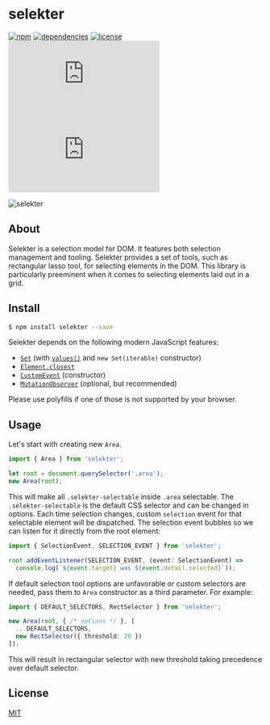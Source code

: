 # selekter

[![npm](https://img.shields.io/npm/v/selekter.svg?style=flat-square)](https://www.npmjs.com/package/selekter)
[![dependencies](https://david-dm.org/gzukas/selekter.svg?style=flat-square)](https://david-dm.org/gzukas/selekter)
[![license](https://img.shields.io/github/license/gzukas/selekter.svg?style=flat-square)](https://github.com/gzukas/selekter/blob/master/LICENSE)
![size](http://img.badgesize.io/gzukas/selekter/master/dist/selekter.js?style=flat-square)
![gzipped](http://img.badgesize.io/gzukas/selekter/master/dist/selekter.js?compression=gzip&label=gzipped&style=flat-square)

![selekter](https://user-images.githubusercontent.com/136955/33159206-747a18a8-d019-11e7-9626-9865820ecff2.jpg)

## About

Selekter is a selection model for DOM. It features both selection management and tooling. Selekter provides a set of tools, such as rectangular lasso tool, for selecting elements in the DOM. This library is particularly preeminent when it comes to selecting elements laid out in a grid.

## Install

```bash
$ npm install selekter --save
```

Selekter depends on the following modern JavaScript features:
* [`Set`](https://developer.mozilla.org/en-US/docs/Web/JavaScript/Reference/Global_Objects/Set)  (with [`values()`](https://developer.mozilla.org/en-US/docs/Web/JavaScript/Reference/Global_Objects/Set/values) and `new Set(iterable)` constructor)
* [`Element.closest`](https://developer.mozilla.org/en-US/docs/Web/API/Element/closest)
* [`CustomEvent`](https://developer.mozilla.org/en-US/docs/Web/API/CustomEvent/CustomEvent) (constructor)
* [`MutationObserver`](https://developer.mozilla.org/en-US/docs/Web/API/MutationObserver) (optional, but recommended)

Please use polyfills if one of those is not supported by your browser.

## Usage

Let's start with creating new `Area`.

```ts
import { Area } from 'selekter';

let root = document.querySelector('.area');
new Area(root);
```

This will make all `.selekter-selectable` inside `.area` selectable. The `.selekter-selectable` is the default CSS selector and can be changed in options. Each time selection changes, custom `selection` event for that selectable element will be dispatched. The selection event bubbles so we can listen for it directly from the root element:

```ts
import { SelectionEvent, SELECTION_EVENT } from 'selekter';

root.addEventListener(SELECTION_EVENT, (event: SelectionEvent) =>
  console.log(`${event.target} was ${event.detail.selected}`));
```

If default selection tool options are unfavorable or custom selectors are needed, pass them to `Area` constructor as a third parameter. For example:

```ts
import { DEFAULT_SELECTORS, RectSelector } from 'selekter';

new Area(root, { /* options */ }, [
  ...DEFAULT_SELECTORS,
  new RectSelector({ threshold: 20 })
]);  
```

This will result in rectangular selector with new threshold taking precedence over default selector.

## License

[MIT](LICENSE)
